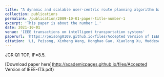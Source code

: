 ```yaml
---
title: "A dynamic and scalable user-centric route planning algorithm based on polychromatic sets theory"
collection: publications
permalink: /publication/2009-10-01-paper-title-number-1
excerpt: 'This paper is about the number 1.'
date: 2021-10-01
venue: 'IEEE transactions on intelligent transportation systems'
paperurl: 'https://peisong0109.github.io/files/Accepted Version of IEEE-ITS.pdf'
citation: 'Li, Peisong, Xinheng Wang, Honghao Gao, Xiaolong Xu, Muddesar Iqbal, and Keshav Dahal. "A dynamic and scalable user-centric route planning algorithm based on polychromatic sets theory." IEEE Transactions on Intelligent Transportation Systems 23, no. 3 (2021): 2762-2772.'
---
```

JCR Q1 TOP, IF=8.5. 

[Download paper here](http://academicpages.github.io/files/Accepted Version of IEEE-ITS.pdf)
